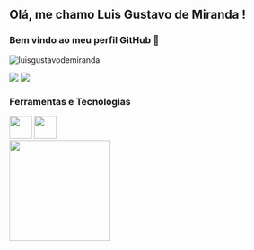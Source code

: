 ## Olá, me chamo Luis Gustavo de Miranda ! 
### Bem vindo ao meu perfil GitHub 👋


<p align="left"> <img src="https://komarev.com/ghpvc/?username=luisgustavodemiranda&label=Profile%20views&color=0e75b6&style=flat" alt="luisgustavodemiranda" /> </p>

<div>
<a href = "mailto:contato@luisgustavodemiranda@gmail.com"><img src="https://img.shields.io/badge/Gmail-D14836?style=for-the-badge&logo=gmail&logoColor=white" target="_blank"></a>
<a href="https://www.linkedin.com/in/luisgustavodemiranda" target="_blank"><img src="https://img.shields.io/badge/-LinkedIn-%230077B5?style=for-the-badge&logo=linkedin&logoColor=white" target="_blank"></a>   
</div>

### Ferramentas e Tecnologias

<img src="https://cdn.jsdelivr.net/gh/devicons/devicon/icons/git/git-original.svg" width="40" height="40"/>
<img src="https://cdn.jsdelivr.net/gh/devicons/devicon/icons/sqlite/sqlite-original-wordmark.svg" width="40" height="40"/>
          
          


<div>
<a href="https://github.com/luisgustavodemiranda">
<img height="180em" src="https://github-readme-stats.vercel.app/api?username=luisgustavodemiranda&show_icons=true&theme=dracula&include_all_commits=true&count_private=true"/>
</div>
